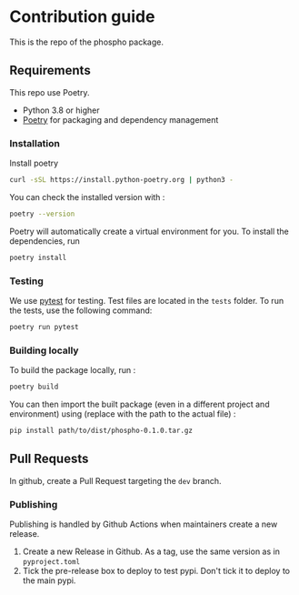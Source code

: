 # Contribution guide

This is the repo of the phospho package.

## Requirements

This repo use Poetry.

- Python 3.8 or higher
- [Poetry](https://python-poetry.org/) for packaging and dependency management

### Installation

Install poetry
    
```bash
curl -sSL https://install.python-poetry.org | python3 -
```

You can check the installed version with :

```bash
poetry --version
```

Poetry will automatically create a virtual environment for you. To install the dependencies, run

```bash
poetry install
```

### Testing
We use [pytest](https://docs.pytest.org/en/stable/) for testing. Test files are located in the `tests` folder. To run the tests, use the following command:
    
```bash
poetry run pytest
```

### Building locally 
To build the package locally, run :

```bash
poetry build
```

You can then import the built package (even in a different project and environment) using (replace with the path to the actual file) :

```bash
pip install path/to/dist/phospho-0.1.0.tar.gz
```

## Pull Requests

In github, create a Pull Request targeting the `dev` branch.

###  Publishing

Publishing is handled by Github Actions when maintainers create a new release.

1. Create a new Release in Github. As a tag, use the same version as in `pyproject.toml`
2. Tick the pre-release box to deploy to test pypi. Don't tick it to deploy to the main pypi. 